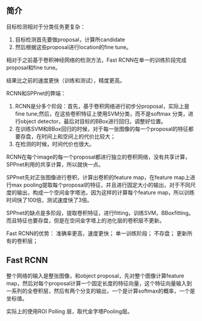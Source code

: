 ## 简介

目标检测相对于分类任务更复杂：
1. 目标检测首先要做proposal，计算所candidate
2. 然后根据这些proposal进行location的fine tune。

相对于之前基于卷积神经网络的检测方法，Fast RCNN在单一的训练阶段完成proposal和fine tune。

结果比之前的速度更快（训练和测试），精度更高。

RCNN和SPPnet的弊端：
1. RCNN是分多个阶段：首先，基于卷积网络进行初步分proposal，实际上是fine tune;然后，在这些卷积特征上使用SVM分类，而不是softmax 分类，进行object detector，最后对目标的BBox进行回归，调整好位置。
2. 在训练SVM和BBox回归的时候，对于每一张图像的每一个proposal的特征都要存盘，在时间上和空间上的代价比较大；
3. 在检测的时候，时间代价也很大。

RCNN在每个image的每一个proposal都进行独立的卷积网络，没有共享计算，SPPnet利用的共享计算，所以就快一点。

SPPnet先对正张图像进行卷积，计算出卷积的feature map，在feature map上进行max pooling提取每个proposal的特征，并且进行固定大小的输出，对于不同尺度的输出，构成一个空间金字塔池，因为这样的计算每个feature map，所以训练时间快了100倍，测试速度快了3倍。

SPPnet的缺点是多阶段，提取卷积特征，进行fitting，训练SVM，BBoxfitting。而且特征也要存盘，但是在空间金字塔上的池化层的卷积层不更新。

Fast RCNN的优势：
准确率更高，速度更快；
单一训练阶段；
不存盘；
更新所有的卷积层；

## Fast RCNN
整个网络的输入是整张图像，和object proposal，先对整个图像计算feature map，然后对每个proposal计算一个固定长度的特征向量，这个特征向量输入到一系列的全卷积层，然后有两个分支的输出，一个是计算softmax的概率，一个是坐标值。

实际上的使用ROI Polling 层，取代金字塔Pooling层。
